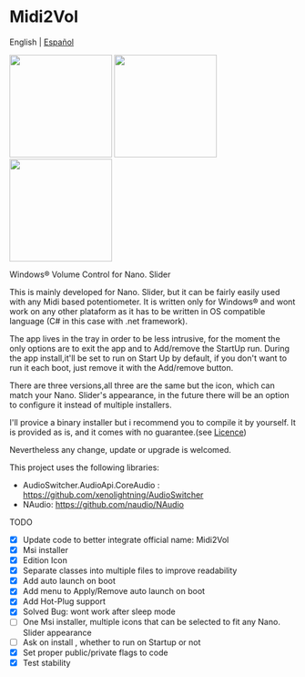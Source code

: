 # Midi2Vol
English | [Español](./README-es.md)



<img src="https://raw.githubusercontent.com/jesusvallejo/Midi2Vol/master/ReadResources/NanoSlider.png" width="180">  <img src="https://raw.githubusercontent.com/jesusvallejo/Midi2Vol/master/ReadResources/NanoBento.png" width="180"> <img src="https://raw.githubusercontent.com/jesusvallejo/Midi2Vol/master/ReadResources/NanoWavez.png" width="180">



Windows® Volume Control for Nano. Slider


This is mainly developed for Nano. Slider, but it can be fairly easily used with any Midi based potentiometer. 
It is written only for Windows® and wont work on any other plataform as it has to be written in OS compatible language (C# in this case with .net framework).

The app lives in the tray in order to be less intrusive, for the moment the only options are to exit the app and to Add/remove the StartUp run.
During the app install,it'll be set to run on Start Up by default, if you don't want to run it each boot, just remove it with the Add/remove button.

There are three versions,all three are the same but the icon, which can match your Nano. Slider's appearance, in the future there will be an option to configure it instead of multiple installers.

I'll provice a binary installer but i recommend you to compile it by yourself. 
It is provided as is, and it comes with no guarantee.(see [Licence](https://raw.githubusercontent.com/jesusvallejo/Midi2Vol/master/LICENSE))

Nevertheless any change, update or upgrade is welcomed.

This project uses the following libraries:

- AudioSwitcher.AudioApi.CoreAudio : https://github.com/xenolightning/AudioSwitcher
- NAudio: https://github.com/naudio/NAudio

TODO
- [x] Update code to better integrate official name: Midi2Vol
- [x] Msi installer
- [x] Edition Icon
- [x] Separate classes into multiple files to improve readability
- [x] Add auto launch on boot
- [x] Add menu to Apply/Remove auto launch on boot
- [x] Add Hot-Plug support
- [x] Solved Bug: wont work after sleep mode
- [ ] One Msi installer, multiple icons that can be selected to fit any Nano. Slider appearance
- [ ] Ask on install , whether to run on Startup or not
- [x] Set proper public/private flags to code
- [x] Test stability
